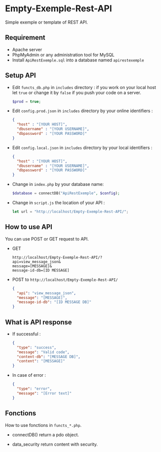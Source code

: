 # Empty-Exemple-Rest-API

Simple exemple or template of REST API.

## Requirement

- Apache server
- PhpMyAdmin or any administration tool for MySQL
- Install `ApiRestExemple.sql` into a database named `apirestexemple`

## Setup API

- Edit `functs_db.php` in `includes` directory :
if you work on your local host let `true` or change it by `false` if you push your code on a server.
  ```php
  $prod = true;
  ```

- Edit `config.prod.json` in `includes` directory by your online identifiers :
  ```json
  {
    "host" : "[YOUR HOST]",
    "dbusername" : "[YOUR USERNAME]",
    "dbpassword" : "[YOUR PASSWORD]"
  }
  ```

- Edit `config.local.json` in `includes` directory by your local identifiers :
  ```json
  {
    "host" : "[YOUR HOST]",
    "dbusername" : "[YOUR USERNAME]",
    "dbpassword" : "[YOUR PASSWORD]"
  }
  ```

- Change in `index.php` by your database name:
  ```php
  $database = connectDB("ApiRestExemple", $config);
  ```

- Change in `script.js` the location of your API :
  ```js
  let url = "http://localhost/Empty-Exemple-Rest-API/";
  ```

## How to use API

You can use POST or GET request to API.

- GET
  ```
  http://localhost/Empty-Exemple-Rest-API/?
  api=view_message_json&
  message=[MESSAGE]&
  message-id-db=[ID MESSAGE]
  ```

- POST to `http://localhost/Empty-Exemple-Rest-API/`
  ```json
  {
    "api": "view_message_json",
    "message": "[MESSAGE]",
    "message-id-db": "[ID MESSAGE DB]"
  }
  ```

## What is API response

- If successful :
  ```json
  {
    "type": "success",
    "message": "Valid code",
    "content-db": "[MESSAGE DB]",
    "content": "[MESSAGE]"
  }
  ```

- In case of error :
  ```json
  {
    "type": "error",
    "message": "[Error text]"
  }
  ```

## Fonctions

How to use fonctions in `functs_*.php`.

- connectDB() 
  return a pdo object.

- data_security
  return content with security.
